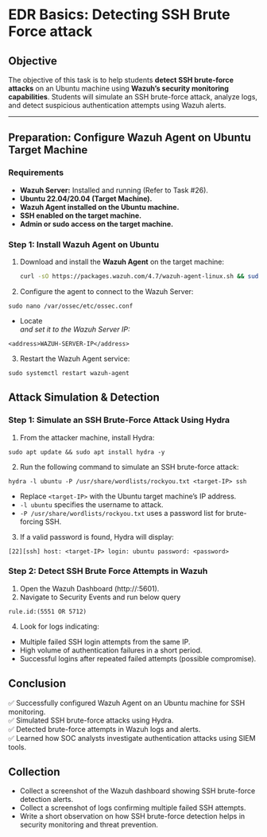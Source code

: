 # **EDR Basics: Detecting SSH Brute Force attack**

## **Objective**  
The objective of this task is to help students **detect SSH brute-force attacks** on an Ubuntu machine using **Wazuh’s security monitoring capabilities**. Students will simulate an SSH brute-force attack, analyze logs, and detect suspicious authentication attempts using Wazuh alerts.

---

## **Preparation: Configure Wazuh Agent on Ubuntu Target Machine**  

### **Requirements**  
- **Wazuh Server:** Installed and running (Refer to Task #26).  
- **Ubuntu 22.04/20.04 (Target Machine).**  
- **Wazuh Agent installed on the Ubuntu machine.**  
- **SSH enabled on the target machine.**  
- **Admin or sudo access on the target machine.**  

### **Step 1: Install Wazuh Agent on Ubuntu**  
1. Download and install the **Wazuh Agent** on the target machine:  
   ```bash
   curl -sO https://packages.wazuh.com/4.7/wazuh-agent-linux.sh && sudo bash wazuh-agent-linux.sh
   ```
2. Configure the agent to connect to the Wazuh Server:
```
sudo nano /var/ossec/etc/ossec.conf
```
- Locate <address> and set it to the Wazuh Server IP:
```
<address>WAZUH-SERVER-IP</address>
```
3. Restart the Wazuh Agent service:
```
sudo systemctl restart wazuh-agent
```

## Attack Simulation & Detection

### Step 1: Simulate an SSH Brute-Force Attack Using Hydra

1. From the attacker machine, install Hydra:

```
sudo apt update && sudo apt install hydra -y
```

2. Run the following command to simulate an SSH brute-force attack:

```
hydra -l ubuntu -P /usr/share/wordlists/rockyou.txt <target-IP> ssh
```
- Replace `<target-IP>` with the Ubuntu target machine’s IP address.
- `-l ubuntu` specifies the username to attack.
- `-P /usr/share/wordlists/rockyou.txt` uses a password list for brute-forcing SSH.
3. If a valid password is found, Hydra will display:

```
[22][ssh] host: <target-IP> login: ubuntu password: <password>
```

### Step 2: Detect SSH Brute Force Attempts in Wazuh
1. Open the Wazuh Dashboard (http://<Wazuh-Server-IP>:5601).
2. Navigate to Security Events and run below query
```
rule.id:(5551 OR 5712)
```
4. Look for logs indicating:
- Multiple failed SSH login attempts from the same IP.
- High volume of authentication failures in a short period.
- Successful logins after repeated failed attempts (possible compromise).

## Conclusion
✅ Successfully configured Wazuh Agent on an Ubuntu machine for SSH monitoring.   
✅ Simulated SSH brute-force attacks using Hydra.   
✅ Detected brute-force attempts in Wazuh logs and alerts.   
✅ Learned how SOC analysts investigate authentication attacks using SIEM tools.   

## Collection
- Collect a screenshot of the Wazuh dashboard showing SSH brute-force detection alerts.
- Collect a screenshot of logs confirming multiple failed SSH attempts.
- Write a short observation on how SSH brute-force detection helps in security monitoring and threat prevention.
